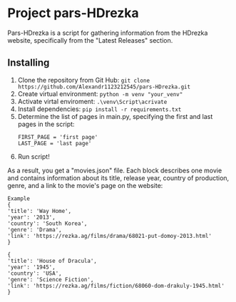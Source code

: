 # Project pars-HDrezka

Pars-HDrezka is a script for gathering information from the HDrezka website, specifically from the "Latest Releases" section.

## Installing

1. Clone the repository from Git Hub: 
    `git clone https://github.com/Alexandr1123212545/pars-HDrezka.git`
2. Create virtual environment: 
   `python -m venv "your_venv"`
3. Activate virtal enviroment:
    `.\venv\Script\acrivate`
5. Install dependencies:
   `pip install -r requirements.txt`
6.  Determine the list of pages in main.py, specifying the first and last pages in the script:
       ```
    FIRST_PAGE = 'first page'
    LAST_PAGE = 'last page'
    ```
7. Run script!


As a result, you get a "movies.json" file. Each block describes one movie and contains information about its title, release year, country of production, genre, and a link to the movie's page on the website:
```
Example
{
'title': 'Way Home',
'year': '2013',
'country': 'South Korea',
'genre': 'Drama',
'link': 'https://rezka.ag/films/drama/68021-put-domoy-2013.html'
}

{
'title': 'House of Dracula',
'year': '1945',
'country': 'USA',
'genre': 'Science Fiction',
'link': 'https://rezka.ag/films/fiction/68060-dom-drakuly-1945.html'
}
```
